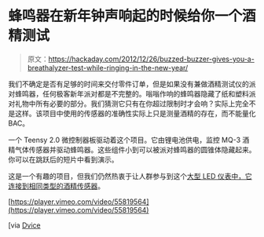 # 蜂鸣器在新年钟声响起的时候给你一个酒精测试

> 原文：<https://hackaday.com/2012/12/26/buzzed-buzzer-gives-you-a-breathalyzer-test-while-ringing-in-the-new-year/>

我们不确定是否有足够的时间来交付零件订单，但是如果没有兼做酒精测试仪的派对蜂鸣器，任何极客新年派对都是不完整的。嗡嗡作响的蜂鸣器隐藏了纸和塑料派对礼物中所有必要的部分。我们猜测它只有在你超过限制时才会响？实际上完全不是这样。该项目中使用的传感器的准确性实际上只是测量酒精的存在，而不能量化 BAC。

一个 Teensy 2.0 微控制器板驱动着这个项目。它由锂电池供电，监控 MQ-3 酒精气体传感器并驱动蜂鸣器。这些组件小到可以被派对蜂鸣器的圆锥体隐藏起来。你可以在跳跃后的短片中看到演示。

这是一个有趣的项目，但我们仍然热衷于让人群参与到这个[大型 LED 仪表中，它连接到相同类型的酒精传感器](http://hackaday.com/2011/10/31/wine-o-meter-quantifies-your-bachelor-party-bad-behavior/)。

[https://player.vimeo.com/video/55819564](https://player.vimeo.com/video/55819564)

[via [Dvice](http://dvice.com/archives/2012/12/alcohol-detecti.php)